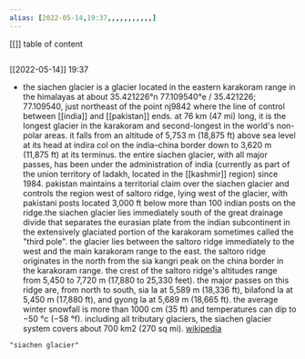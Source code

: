 ```yaml
---
alias: [2022-05-14,19:37,,,,,,,,,,,]
---
```

[[]]
table of content
```toc
```

[[2022-05-14]] 19:37
- the siachen glacier is a glacier located in the eastern karakoram range in the himalayas at about 35.421226°n 77.109540°e﻿ / 35.421226; 77.109540, just northeast of the point nj9842 where the line of control between [[india]] and [[pakistan]] ends. at 76 km (47 mi) long, it is the longest glacier in the karakoram and second-longest in the world's non-polar areas. it falls from an altitude of 5,753 m (18,875 ft) above sea level at its head at indira col on the india–china border down to 3,620 m (11,875 ft) at its terminus. the entire siachen glacier, with all major passes, has been under the administration of india (currently as part of the union territory of ladakh, located in the [[kashmir]] region) since 1984. pakistan maintains a territorial claim over the siachen glacier and controls the region west of saltoro ridge, lying west of the glacier, with pakistani posts located 3,000 ft below more than 100 indian posts on the ridge.the siachen glacier lies immediately south of the great drainage divide that separates the eurasian plate from the indian subcontinent in the extensively glaciated portion of the karakoram sometimes called the "third pole". the glacier lies between the saltoro ridge immediately to the west and the main karakoram range to the east. the saltoro ridge originates in the north from the sia kangri peak on the china border in the karakoram range. the crest of the saltoro ridge's altitudes range from 5,450 to 7,720 m (17,880 to 25,330 feet). the major passes on this ridge are, from north to south, sia la at 5,589 m (18,336 ft), bilafond la at 5,450 m (17,880 ft), and gyong la at 5,689 m (18,665 ft). the average winter snowfall is more than 1000 cm (35 ft) and temperatures can dip to −50 °c (−58 °f). including all tributary glaciers, the siachen glacier system covers about 700 km2 (270 sq mi).
[wikipedia](https://en.wikipedia.org/wiki/siachen%20glacier)
```query
"siachen glacier"
```